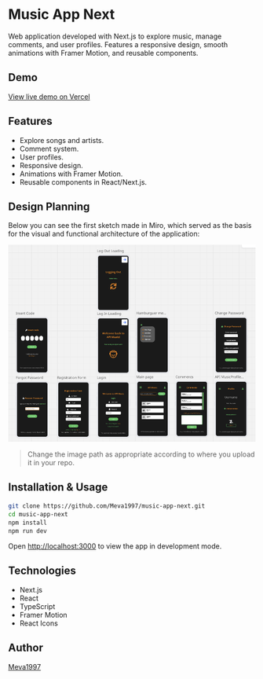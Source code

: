 # Music App Next

Web application developed with Next.js to explore music, manage comments, and user profiles. Features a responsive design, smooth animations with Framer Motion, and reusable components.

## Demo

[View live demo on Vercel](https://vercel.com/alejandro-s-projects-f78c06da/music-app-next)

## Features

- Explore songs and artists.
- Comment system.
- User profiles.
- Responsive design.
- Animations with Framer Motion.
- Reusable components in React/Next.js.

## Design Planning

Below you can see the first sketch made in Miro, which served as the basis for the visual and functional architecture of the application:

![Initial app sketch](/public/sketch.png)

> Change the image path as appropriate according to where you upload it in your repo.

## Installation & Usage

```bash
git clone https://github.com/Meva1997/music-app-next.git
cd music-app-next
npm install
npm run dev
```

Open [http://localhost:3000](http://localhost:3000) to view the app in development mode.

## Technologies

- Next.js
- React
- TypeScript
- Framer Motion
- React Icons

## Author

[Meva1997](https://github.com/Meva1997)
